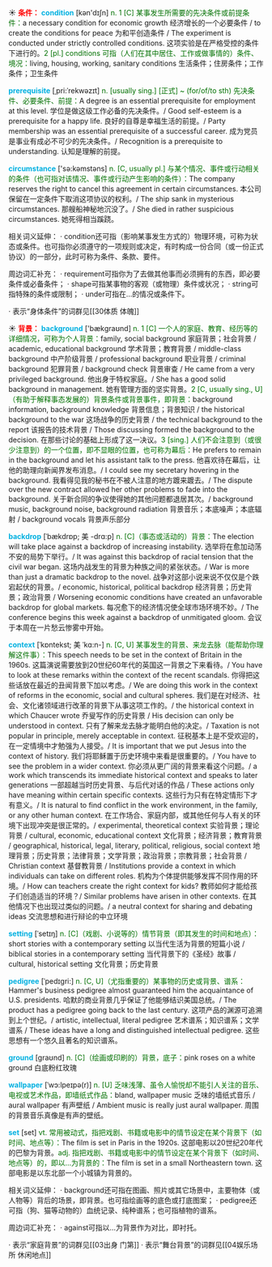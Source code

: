 ☀ <font color="red">**条件：**</font>
<font color="sky blue">**condition**</font> [kən'dɪʃn] 
<font color="rgb(227, 108, 9)">n. 1 [C] 某事发生所需要的先决条件或前提条件：</font>a necessary condition for economic growth 经济增长的一个必要条件 / to create the conditions for peace 为和平创造条件 / The experiment is conducted under strictly controlled conditions. 这项实验是在严格受控的条件下进行的。<font color="rgb(227, 108, 9)">2 [pl.] conditions 可指（人们在其中居住、工作或做事情的）条件、境况：</font>living, housing, working, sanitary conditions 生活条件；住房条件；工作条件；卫生条件
           
<font color="sky blue">**prerequisite**</font> [ˌpri:ˈrekwəzɪt]
<font color="rgb(227, 108, 9)">n. [usually sing.] [正式] ~ (for/of/to sth) 先决条件、必要条件、前提：</font>A degree is an essential prerequisite for employment at this level. 学位是做这级工作必备的先决条件。/ Good self-esteem is a prerequisite for a happy life. 良好的自尊是幸福生活的前提。/ Party membership was an essential prerequisite of a successful career. 成为党员是事业有成必不可少的先决条件。/ Recognition is a prerequisite to understanding. 认知是理解的前提。

<font color="sky blue">**circumstance**</font> ['sə:kəmstəns] 
<font color="rgb(227, 108, 9)">n. [C, usually pl.] 与某个情况、事件或行动相关的条件（也可指对该情况、事件或行动产生影响的条件）：</font>The company reserves the right to cancel this agreement in certain circumstances. 本公司保留在一定条件下取消这项协议的权利。/ The ship sank in mysterious circumstances. 那艘船神秘地沉没了。/ She died in rather suspicious circumstances. 她死得相当蹊跷。

相关词义延伸：
· condition还可指（影响某事发生方式的）物理环境，可称为状态或条件。也可指你必须遵守的一项规则或决定，有时构成一份合同（或一份正式协议）的一部分，此时可称为条件、条款、要件。

周边词汇补充：
· requirement可指你为了去做其他事而必须拥有的东西，即必要条件或必备条件；
· shape可指某事物的客观（或物理）条件或状况；
· string可指特殊的条件或限制；
· under可指在…的情况或条件下。

· 表示“身体条件”的词群见[[30体质 体魄]]

☀ <font color="red">**背景：**</font>
<font color="sky blue">**background**</font> ['bækɡraʊnd] 
<font color="rgb(227, 108, 9)">n. 1 [C] 一个人的家庭、教育、经历等的详细情况，可称为个人背景：</font>family, social background 家庭背景；社会背景 / academic, educational background 学术背景；教育背景 / middle-class background 中产阶级背景 / professional background 职业背景 / criminal background 犯罪背景 / background check 背景审查 / He came from a very privileged background. 他出身于特权家庭。/ She has a good solid background in management. 她有管理方面的坚实背景。<font color="rgb(227, 108, 9)">2 [C, usually sing., U]（有助于解释事态发展的）背景条件或背景事件，即背景：</font>background information, background knowledge 背景信息；背景知识 / the historical background to the war 这场战争的历史背景 / the technical background to the report 该报告的技术背景 / Those discussing formed the background to the decision. 在那些讨论的基础上形成了这一决议。<font color="rgb(227, 108, 9)">3 [sing.] 人们不会注意到（或很少注意到）的一个位置，即不显眼的位置，也可称为幕后：</font>He prefers to remain in the background and let his assistant talk to the press. 他喜欢待在幕后，让他的助理向新闻界发布消息。/ I could see my secretary hovering in the background. 我看得见我的秘书在不被人注意的地方踱来踱去。/ The dispute over the new contract allowed her other problems to fade into the background. 关于新合同的争议使得她的其他问题都退居其次。/ background music, background noise, background radiation 背景音乐；本底噪声；本底辐射 / background vocals 背景声乐部分 
             
<font color="sky blue">**backdrop**</font> [ˈbækdrɒp; 美 -drɑ:p]
<font color="rgb(227, 108, 9)">n. [C]（事态或活动的）背景：</font>The election will take place against a backdrop of increasing instability. 选举将在愈加动荡不安的局势下举行。/ It was against this backdrop of racial tension that the civil war began. 这场内战发生的背景为种族之间的紧张状态。/ War is more than just a dramatic backdrop to the novel. 战争对这部小说来说不仅仅是个跌宕起伏的背景。/ economic, historical, political backdrop 经济背景；历史背景；政治背景 / Worsening economic conditions have created an unfavorable backdrop for global markets. 每况愈下的经济情况使全球市场环境不妙。/ The conference begins this week against a backdrop of unmitigated gloom. 会议于本周在一片愁云惨雾中开始。

<font color="sky blue">**context**</font> [ˈkɒntekst; 美 ˈkɑ:n-]
<font color="rgb(227, 108, 9)">n. [C, U] 某事发生的背景、来龙去脉（能帮助你理解这件事）：</font>This speech needs to be set in the context of Britain in the 1960s. 这篇演说需要放到20世纪60年代的英国这一背景之下来看待。/ You have to look at these remarks within the context of the recent scandals. 你得把这些话放在最近的丑闻背景下加以考虑。/ We are doing this work in the context of reforms in the economic, social and cultural spheres. 我们是在对经济、社会、文化诸领域进行改革的背景下从事这项工作的。/ the historical context in which Chaucer wrote 乔叟写作的历史背景 / His decision can only be understood in context. 只有了解来龙去脉才能明白他的决定。/ Taxation is not popular in principle, merely acceptable in context. 征税基本上是不受欢迎的，在一定情境中才勉强为人接受。/ It is important that we put Jesus into the context of history. 我们将耶稣置于历史环境中来看是很重要的。/ You have to see the problem in a wider context. 你必须从更广阔的背景来看这个问题。/ a work which transcends its immediate historical context and speaks to later generations 一部超越当时历史背景、与后代对话的作品 / These actions only have meaning within certain specific contexts. 这些行为只有在特定情形下才有意义。/ It is natural to find conflict in the work environment, in the family, or any other human context. 在工作场合、家庭内部，或其他任何与人有关的环境下出现冲突是很正常的。/ experimental, theoretical context 实验背景；理论背景 / cultural, economic, educational context 文化背景；经济背景；教育背景 / geographical, historical, legal, literary, political, religious, social context 地理背景；历史背景；法律背景；文学背景；政治背景；宗教背景；社会背景 / Christian context 基督教背景 / Institutions provide a context in which individuals can take on different roles. 机构为个体提供能够发挥不同作用的环境。/ How can teachers create the right context for kids? 教师如何才能给孩子们创造适当的环境？/ Similar problems have arisen in other contexts. 在其他情况下也出现过类似的问题。/ a neutral context for sharing and debating ideas 交流思想和进行辩论的中立环境
        
<font color="sky blue">**setting**</font> [ˈsetɪŋ]
<font color="rgb(227, 108, 9)">n. [C]（戏剧、小说等的）情节背景（即其发生的时间和地点）：</font>short stories with a contemporary setting 以当代生活为背景的短篇小说 / biblical stories in a contemporary setting 当代背景下的《圣经》故事 / cultural, historical setting 文化背景；历史背景
           
<font color="sky blue">**pedigree**</font> [ˈpedɪgri:]
<font color="rgb(227, 108, 9)">n. [C, U]（尤指重要的）某事物的历史或背景、谱系：</font>Hammer's business pedigree almost guaranteed him the acquaintance of U.S. presidents. 哈默的商业背景几乎保证了他能够结识美国总统。/ The product has a pedigree going back to the last century. 这项产品的渊源可追溯到上个世纪。/ artistic, intellectual, literal pedigree 艺术谱系；知识谱系；文学谱系 / These ideas have a long and distinguished intellectual pedigree. 这些思想有一个悠久且著名的知识谱系。
 
<font color="sky blue">**ground**</font> [ɡraʊnd] 
<font color="rgb(227, 108, 9)">n. [C]（绘画或印刷的）背景，底子：</font>pink roses on a white ground 白底粉红玫瑰

<font color="sky blue">**wallpaper**</font> [ˈwɔ:lpeɪpə(r)]
<font color="rgb(227, 108, 9)">n. [U] 乏味浅薄、虽令人愉悦却不能引人关注的音乐、电视或艺术作品，即墙纸式作品：</font>bland, wallpaper music 乏味的墙纸式音乐 / aural wallpaper 有声壁纸 / Ambient music is really just aural wallpaper. 周围的背景音乐真像是有声的壁纸。

<font color="sky blue">**set**</font> [set] 
<font color="rgb(227, 108, 9)">vt. 常用被动式，指把戏剧、书籍或电影中的情节设定在某个背景下（如时间、地点等）：</font>The film is set in Paris in the 1920s. 这部电影以20世纪20年代的巴黎为背景。<font color="rgb(227, 108, 9)">adj. 指把戏剧、书籍或电影中的情节设定在某个背景下（如时间、地点等）的，即以…为背景的：</font>The film is set in a small Northeastern town. 这部电影是以东北部一个小城镇为背景的。

相关词义延伸：
· background还可指在图画、照片或其它场景中，主要物体（或人物等）背后的场景，即背景。也可指绘画等的底色或打底图案；
· pedigree还可指（狗、猫等动物的）血统记录、纯种谱系；也可指植物的谱系。

周边词汇补充：
· against可指以…为背景作为对比，即衬托。

· 表示“家庭背景”的词群见[[03出身 门第]]
· 表示“舞台背景”的词群见[[04娱乐场所 休闲地点]]
